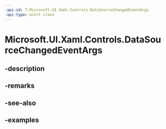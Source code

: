 ```yaml
---
-api-id: T:Microsoft.UI.Xaml.Controls.DataSourceChangedEventArgs
-api-type: winrt class
---
```


<!-- Class syntax.
public class DataSourceChangedEventArgs 
-->

# Microsoft.UI.Xaml.Controls.DataSourceChangedEventArgs

## -description

## -remarks

## -see-also

## -examples

